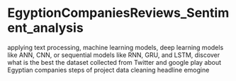# EgyptionCompaniesReviews_Sentiment_analysis
applying text processing, machine learning models, deep learning models like ANN, CNN, or sequential models like RNN, GRU, and LSTM, discover what is the best
the dataset collected from  Twitter and google play about Egyptian companies 
steps of project 
data cleaning 
     headline emogine 
